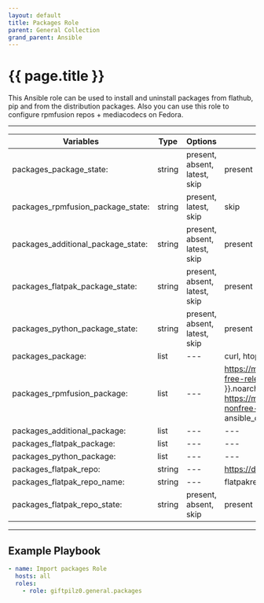 ```yaml
---
layout: default
title: Packages Role
parent: General Collection
grand_parent: Ansible
---
```


# {{ page.title }}

This Ansible role can be used to install and uninstall packages from flathub, pip and from the distribution packages. Also you can use this role to configure rpmfusion repos + mediacodecs on Fedora.

______________________________________________________________________

| Variables                          | Type   | Options                       | Defaults                                                                                                                                                                                                                                      |
| ---------------------------------- | ------ | ----------------------------- | --------------------------------------------------------------------------------------------------------------------------------------------------------------------------------------------------------------------------------------------- |
| packages_package_state:            | string | present, absent, latest, skip | present                                                                                                                                                                                                                                       |
| packages_rpmfusion_package_state:  | string | present, latest, skip         | skip                                                                                                                                                                                                                                          |
| packages_additional_package_state: | string | present, absent, latest, skip | present                                                                                                                                                                                                                                       |
| packages_flatpak_package_state:    | string | present, absent, latest, skip | present                                                                                                                                                                                                                                       |
| packages_python_package_state:     | string | present, absent, latest, skip | present                                                                                                                                                                                                                                       |
| packages_package:                  | list   | ---                           | curl, htop, mkpasswd, python3-pip, rsync, vim, zstd                                                                                                                                                                                     |
| packages_rpmfusion_package:        | list   | ---                           | https://mirrors.rpmfusion.org/free/fedora/rpmfusion-free-release-{{ ansible_distribution_major_version }}.noarch.rpm, https://mirrors.rpmfusion.org/free/fedora/rpmfusion-nonfree-release-{{ ansible_distribution_major_version }}.noarch.rpm |
| packages_additional_package:       | list   | ---                           | ---                                                                                                                                                                                                                                           |
| packages_flatpak_package:          | list   | ---                           | ---                                                                                                                                                                                                                                           |
| packages_python_package:           | list   | ---                           | ---                                                                                                                                                                                                                                           |
| packages_flatpak_repo:             | string | ---                           | https://dl.flathub.org/repo/flathub.flatpakrepo                                                                                                                                                                                               |
| packages_flatpak_repo_name:        | string | ---                           | flatpakrepo                                                                                                                                                                                                                                   |
| packages_flatpak_repo_state:       | string | present, absent, skip         | present                                                                                                                                                                                                                                       |

______________________________________________________________________

## Example Playbook

```yaml
- name: Import packages Role
  hosts: all
  roles:
    - role: giftpilz0.general.packages
```

